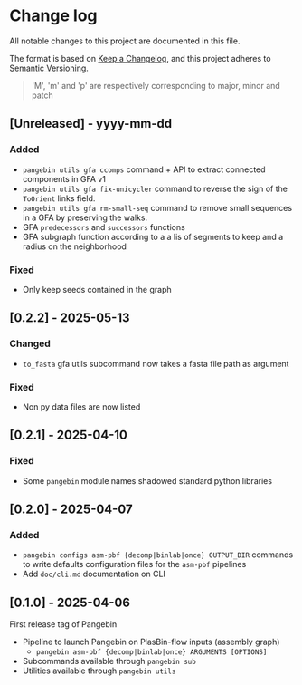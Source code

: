# Change log

All notable changes to this project are documented in this file.

The format is based on [Keep a Changelog](https://keepachangelog.com/en/1.0.0/),
and this project adheres to [Semantic Versioning](https://semver.org/spec/v2.0.0.html).

> 'M', 'm' and 'p' are respectively corresponding to major, minor and patch

<!-- The order of keywords:
## [Unreleased] - yyyy-mm-dd

### Added

### Changed

### Deprecated

### Removed

### Fixed

### Security
-->

<!-- next-header -->
## [Unreleased] - yyyy-mm-dd

### Added

* `pangebin utils gfa ccomps` command + API to extract connected components in GFA v1
* `pangebin utils gfa fix-unicycler` command to reverse the sign of the `ToOrient` links field.
* `pangebin utils gfa rm-small-seq` command to remove small sequences in a GFA by preserving the walks.
* GFA `predecessors` and `successors` functions
* GFA subgraph function according to a a lis of segments to keep and a radius on the neighborhood

### Fixed

* Only keep seeds contained in the graph

## [0.2.2] - 2025-05-13

### Changed

* `to_fasta` gfa utils subcommand now takes a fasta file path as argument

### Fixed

* Non py data files are now listed

## [0.2.1] - 2025-04-10

### Fixed

* Some `pangebin` module names shadowed standard python libraries

## [0.2.0] - 2025-04-07

### Added

* `pangebin configs asm-pbf {decomp|binlab|once} OUTPUT_DIR` commands to write defaults configuration files for the `asm-pbf` pipelines
* Add `doc/cli.md` documentation on CLI

## [0.1.0] - 2025-04-06

First release tag of Pangebin

* Pipeline to launch Pangebin on PlasBin-flow inputs (assembly graph)
  * `pangebin asm-pbf {decomp|binlab|once} ARGUMENTS [OPTIONS]`
* Subcommands available through `pangebin sub`
* Utilities available through `pangebin utils`

